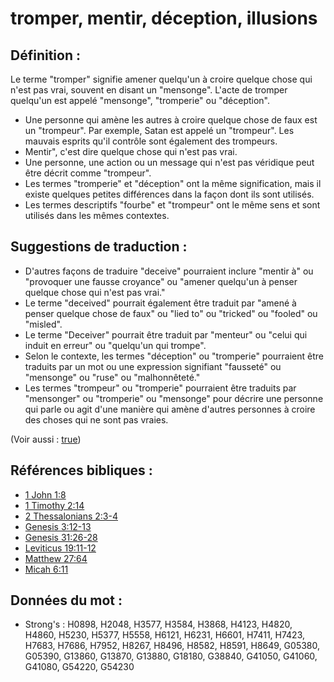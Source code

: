 # tromper, mentir, déception, illusions

## Définition :

Le terme "tromper" signifie amener quelqu'un à croire quelque chose qui n'est pas vrai, souvent en disant un "mensonge". L'acte de tromper quelqu'un est appelé "mensonge", "tromperie" ou "déception".

* Une personne qui amène les autres à croire quelque chose de faux est un "trompeur". Par exemple, Satan est appelé un "trompeur". Les mauvais esprits qu'il contrôle sont également des trompeurs.
* Mentir", c'est dire quelque chose qui n'est pas vrai.
* Une personne, une action ou un message qui n'est pas véridique peut être décrit comme "trompeur".
* Les termes "tromperie" et "déception" ont la même signification, mais il existe quelques petites différences dans la façon dont ils sont utilisés.
* Les termes descriptifs "fourbe" et "trompeur" ont le même sens et sont utilisés dans les mêmes contextes.

## Suggestions de traduction :

* D'autres façons de traduire "deceive" pourraient inclure "mentir à" ou "provoquer une fausse croyance" ou "amener quelqu'un à penser quelque chose qui n'est pas vrai."
* Le terme "deceived" pourrait également être traduit par "amené à penser quelque chose de faux" ou "lied to" ou "tricked" ou "fooled" ou "misled".
* Le terme "Deceiver" pourrait être traduit par "menteur" ou "celui qui induit en erreur" ou "quelqu'un qui trompe".
* Selon le contexte, les termes "déception" ou "tromperie" pourraient être traduits par un mot ou une expression signifiant "fausseté" ou "mensonge" ou "ruse" ou "malhonnêteté."
* Les termes "trompeur" ou "tromperie" pourraient être traduits par "mensonger" ou "tromperie" ou "mensonge" pour décrire une personne qui parle ou agit d'une manière qui amène d'autres personnes à croire des choses qui ne sont pas vraies.

(Voir aussi : [true](../kt/true.md))

## Références bibliques :

* [1 John 1:8](rc://en/tn/help/1jn/01/08)
* [1 Timothy 2:14](rc://en/tn/help/1ti/02/14)
* [2 Thessalonians 2:3-4](rc://en/tn/help/2th/02/03)
* [Genesis 3:12-13](rc://en/tn/help/gen/03/12)
* [Genesis 31:26-28](rc://en/tn/help/gen/31/26)
* [Leviticus 19:11-12](rc://en/tn/help/lev/19/11)
* [Matthew 27:64](rc://en/tn/help/mat/27/64)
* [Micah 6:11](rc://en/tn/help/mic/06/11)

## Données du mot :

* Strong's : H0898, H2048, H3577, H3584, H3868, H4123, H4820, H4860, H5230, H5377, H5558, H6121, H6231, H6601, H7411, H7423, H7683, H7686, H7952, H8267, H8496, H8582, H8591, H8649, G05380, G05390, G13860, G13870, G13880, G18180, G38840, G41050, G41060, G41080, G54220, G54230
